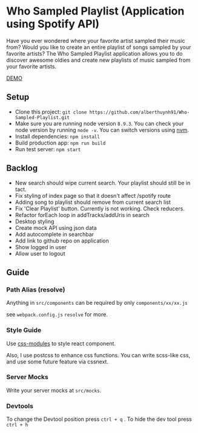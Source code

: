# Who Sampled Playlist (Application using Spotify API)

Have you ever wondered where your favorite artist sampled their music from? Would you like to create an entire playlist of songs sampled by your favorite artists? The Who Sampled Playlist application allows you to do discover awesome oldies and create new playlists of music sampled from your favorite artists.

[DEMO](https://who-sampled-playlist.herokuapp.com/)

## Setup

- Clone this project: `git clone https://github.com/alberthuynh91/Who-Sampled-Playlist.git`
- Make sure you are running node version `8.9.3`. You can check your node version by running `node -v`. You can switch versions using [nvm](https://github.com/creationix/nvm).  
- Install dependencies: `npm install`
- Build production app: `npm run build`
- Run test server: `npm start`

## Backlog
- New search should wipe current search. Your playlist should still be in tact.
- Fix styling of index page so that it doesn't affect /spotify route
- Adding song to playlist should remove from current search list
- Fix 'Clear Playlist' button. Currently is not working. Check reducers.
- Refactor forEach loop in addTracks/addUris in search
- Desktop styling
- Create mock API using json data
- Add autocomplete in searchbar
- Add link to github repo on application
- Show logged in user
- Allow user to logout

## Guide

### Path Alias (resolve)
Anything in `src/components` can be required by only `components/xx/xx.js`

see `webpack.config.js` `resolve` for more.

### Style Guide
Use [css-modules](https://github.com/css-modules/css-modules) to style react component.

Also, I use postcss to enhance css functions. You can write scss-like css, and use some future feature via cssnext.

### Server Mocks

Write your server mocks at `src/mocks`.

### Devtools

 To change the Devtool position press `ctrl + q` . To hide the dev tool press `ctrl + h`
